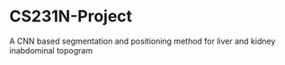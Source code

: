 # CS231N-Project
A CNN based segmentation and positioning method for liver and kidney inabdominal topogram
